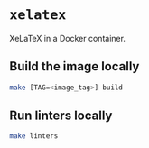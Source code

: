 # `xelatex`

XeLaTeX in a Docker container.

## Build the image locally

```bash
make [TAG=<image_tag>] build
```

## Run linters locally

```bash
make linters
```

